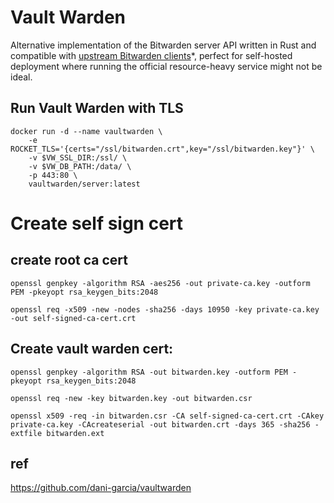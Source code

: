 # Vault Warden
Alternative implementation of the Bitwarden server API written in Rust and compatible with [upstream Bitwarden clients](https://bitwarden.com/download/)*, perfect for self-hosted deployment where running the official resource-heavy service might not be ideal.

## Run Vault Warden with TLS
```
docker run -d --name vaultwarden \
    -e ROCKET_TLS='{certs="/ssl/bitwarden.crt",key="/ssl/bitwarden.key"}' \
    -v $VW_SSL_DIR:/ssl/ \
    -v $VW_DB_PATH:/data/ \
    -p 443:80 \
    vaultwarden/server:latest
```

# Create self sign cert
## create root ca cert
```
openssl genpkey -algorithm RSA -aes256 -out private-ca.key -outform PEM -pkeyopt rsa_keygen_bits:2048
```
```
openssl req -x509 -new -nodes -sha256 -days 10950 -key private-ca.key -out self-signed-ca-cert.crt
```

## Create vault warden cert:
```
openssl genpkey -algorithm RSA -out bitwarden.key -outform PEM -pkeyopt rsa_keygen_bits:2048
```
```
openssl req -new -key bitwarden.key -out bitwarden.csr
```
```
openssl x509 -req -in bitwarden.csr -CA self-signed-ca-cert.crt -CAkey private-ca.key -CAcreateserial -out bitwarden.crt -days 365 -sha256 -extfile bitwarden.ext
```

## ref
https://github.com/dani-garcia/vaultwarden